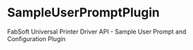 # SampleUserPromptPlugin
FabSoft Universal Printer Driver API - Sample User Prompt and Configuration Plugin
